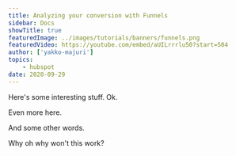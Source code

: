 ```yaml
---
title: Analyzing your conversion with Funnels
sidebar: Docs
showTitle: true
featuredImage: ../images/tutorials/banners/funnels.png
featuredVideo: https://youtube.com/embed/aUILrrrlu50?start=504
author: ['yakko-majuri']
topics:
    - hubspot
date: 2020-09-29
---
```


Here's some interesting stuff. Ok.

Even more here.

And some other words.

Why oh why won't this work?